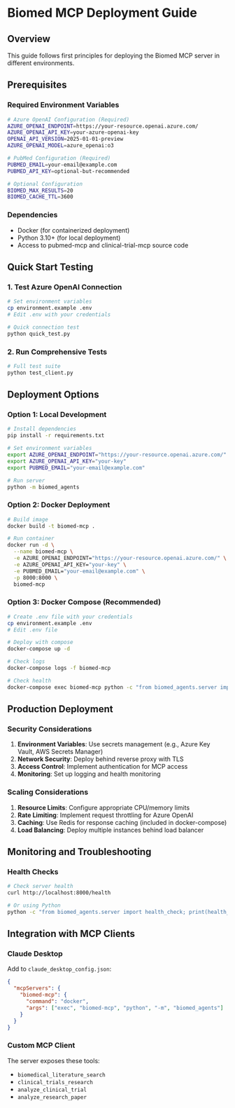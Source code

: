 # Biomed MCP Deployment Guide

## Overview
This guide follows first principles for deploying the Biomed MCP server in different environments.

## Prerequisites

### Required Environment Variables
```bash
# Azure OpenAI Configuration (Required)
AZURE_OPENAI_ENDPOINT=https://your-resource.openai.azure.com/
AZURE_OPENAI_API_KEY=your-azure-openai-key
OPENAI_API_VERSION=2025-01-01-preview
AZURE_OPENAI_MODEL=azure_openai:o3

# PubMed Configuration (Required)  
PUBMED_EMAIL=your-email@example.com
PUBMED_API_KEY=optional-but-recommended

# Optional Configuration
BIOMED_MAX_RESULTS=20
BIOMED_CACHE_TTL=3600
```

### Dependencies
- Docker (for containerized deployment)
- Python 3.10+ (for local deployment)
- Access to pubmed-mcp and clinical-trial-mcp source code

## Quick Start Testing

### 1. Test Azure OpenAI Connection
```bash
# Set environment variables
cp environment.example .env
# Edit .env with your credentials

# Quick connection test
python quick_test.py
```

### 2. Run Comprehensive Tests  
```bash
# Full test suite
python test_client.py
```

## Deployment Options

### Option 1: Local Development
```bash
# Install dependencies
pip install -r requirements.txt

# Set environment variables
export AZURE_OPENAI_ENDPOINT="https://your-resource.openai.azure.com/"
export AZURE_OPENAI_API_KEY="your-key"
export PUBMED_EMAIL="your-email@example.com"

# Run server
python -m biomed_agents
```

### Option 2: Docker Deployment
```bash
# Build image
docker build -t biomed-mcp .

# Run container
docker run -d \
  --name biomed-mcp \
  -e AZURE_OPENAI_ENDPOINT="https://your-resource.openai.azure.com/" \
  -e AZURE_OPENAI_API_KEY="your-key" \
  -e PUBMED_EMAIL="your-email@example.com" \
  -p 8000:8000 \
  biomed-mcp
```

### Option 3: Docker Compose (Recommended)
```bash
# Create .env file with your credentials
cp environment.example .env
# Edit .env file

# Deploy with compose
docker-compose up -d

# Check logs
docker-compose logs -f biomed-mcp

# Check health
docker-compose exec biomed-mcp python -c "from biomed_agents.server import health_check; print(health_check())"
```

## Production Deployment

### Security Considerations
1. **Environment Variables**: Use secrets management (e.g., Azure Key Vault, AWS Secrets Manager)
2. **Network Security**: Deploy behind reverse proxy with TLS
3. **Access Control**: Implement authentication for MCP access
4. **Monitoring**: Set up logging and health monitoring

### Scaling Considerations
1. **Resource Limits**: Configure appropriate CPU/memory limits
2. **Rate Limiting**: Implement request throttling for Azure OpenAI
3. **Caching**: Use Redis for response caching (included in docker-compose)
4. **Load Balancing**: Deploy multiple instances behind load balancer


## Monitoring and Troubleshooting

### Health Checks
```bash
# Check server health
curl http://localhost:8000/health

# Or using Python
python -c "from biomed_agents.server import health_check; print(health_check())"
```

## Integration with MCP Clients

### Claude Desktop
Add to `claude_desktop_config.json`:
```json
{
  "mcpServers": {
    "biomed-mcp": {
      "command": "docker",
      "args": ["exec", "biomed-mcp", "python", "-m", "biomed_agents"]
    }
  }
}
```

### Custom MCP Client
The server exposes these tools:
- `biomedical_literature_search`
- `clinical_trials_research` 
- `analyze_clinical_trial`
- `analyze_research_paper`
